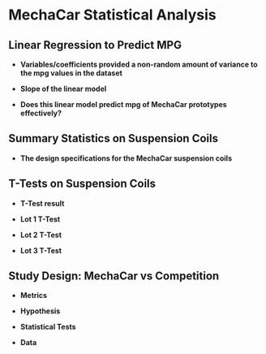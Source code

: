 # MechaCar Statistical Analysis

## Linear Regression to Predict MPG

* __Variables/coefficients provided a non-random amount of variance to the mpg values in the dataset__

* __Slope of the linear model__

* __Does this linear model predict mpg of MechaCar prototypes effectively?__



## Summary Statistics on Suspension Coils

* __The design specifications for the MechaCar suspension coils__


## T-Tests on Suspension Coils

* __T-Test result__


* __Lot 1 T-Test__

* __Lot 2 T-Test__

* __Lot 3 T-Test__



## Study Design: MechaCar vs Competition

* __Metrics__

* __Hypothesis__

* __Statistical Tests__

* __Data__
